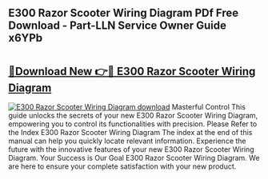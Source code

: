 ## E300 Razor Scooter Wiring Diagram PDf Free Download - Part-LLN Service Owner Guide x6YPb

# <h2><a href="http://dfkyop0.blite.top/?on=E300+Razor+Scooter+Wiring+Diagram">🔗Download New 👉🔴 E300 Razor Scooter Wiring Diagram</a></h2>

[![E300 Razor Scooter Wiring Diagram download](https://i.imgur.com/lujVjoI.png)](http://dfkyop0.blite.top/?on=E300+Razor+Scooter+Wiring+Diagram)
Masterful Control This guide unlocks the secrets of your new E300 Razor Scooter Wiring Diagram, empowering you to control its functionalities with precision. Please Refer to the Index E300 Razor Scooter Wiring Diagram The index at the end of this manual can help you quickly locate relevant information. Experience the future with the innovative features of your new E300 Razor Scooter Wiring Diagram. Your Success is Our Goal E300 Razor Scooter Wiring Diagram. We are here to ensure your complete satisfaction with your new product.
